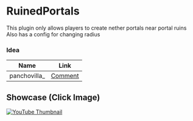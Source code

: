 # RuinedPortals

This plugin only allows players to create nether portals near portal ruins\
Also has a config for changing radius

### Idea
| Name | Link |
| --- | --- |
| panchovilla_ | [Comment](https://www.reddit.com/r/admincraft/comments/y2bkka/comment/is4tvls/?utm_source=share&utm_medium=web2x&context=3) |

## Showcase (Click Image)

[![YouTube Thumbnail](https://img.youtube.com/vi/ifUc1OGAjy8/0.jpg)](https://www.youtube.com/watch?v=ifUc1OGAjy8)

